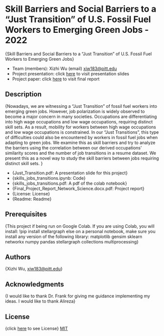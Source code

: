 
# Skill Barriers and Social Barriers to a “Just Transition” of U.S. Fossil Fuel Workers to Emerging Green Jobs - 2022
{Skill Barriers and Social Barriers to a “Just Transition” of U.S. Fossil Fuel Workers to Emerging Green Jobs}

* Team (members): Xizhi Wu (email) xiw183@pitt.edu
* Project presentation: click [here](Just_Transition.pdf) to visit presentation slides
* Project paper: click [here](Final_Project_Report_Network_Science.docx.pdf) to visit final report



## Description
{Nowadays, we are witnessing a “Just Transition” of fossil fuel workers into emerging green jobs. However, job polarization is widely observed to become a major concern in many societies. Occupations are differentiating into high wage occupations and low wage occupations, requiring distinct skill sets. As a result, mobility for workers between high wage occupations and low wage occupations is constrained. In our “Just Transitions”, this type of difficulties could also be encountered by workers in fossil fuel jobs when adapting to green jobs. We examine this as skill barriers and try to analyze the barriers using the correlation between our derived occupations’ similarity scores and the number of job transitions in a resume dataset. We present this as a novel way to study the skill barriers between jobs requiring distinct skill sets. 
}
* {Just_Transition.pdf: A presentation slide for this project}
* {skills_jobs_transitions.ipynb: Code}
* {skills_jobs_transitions.pdf: A pdf of the colab notebook}
* {Final_Project_Report_Network_Science.docx.pdf: Project report}
* {License: License}
* {Readme: Readme}

## Prerequisites
{This project if being run on Google Colab.
If you are using Colab, you will install: !pip install stellargraph
else on a personal notebook, make sure you install any version of the following library: 
matplotlib
gensim
sklearn
networkx
numpy
pandas
stellargraph
collections
multiprocessing}

## Authors
{Xizhi Wu, xiw183@pitt.edu}

## Acknowledgments
{I would like to thank Dr. Frank for giving me guidance implementing my ideas. 
I would like to thank Alireza}

## License
{click [here](License) to see License}
[MIT](https://choosealicense.com/licenses/mit/)

